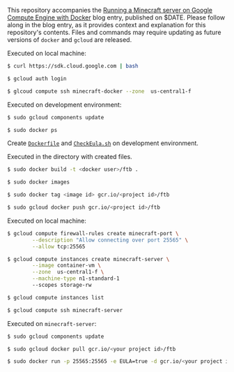 <!--- Copyright 2015 Google
Licensed under the Apache License, Version 2.0 (the "License");
you may not use this file except in compliance with the License.
You may obtain a copy of the License at

     http://www.apache.org/licenses/LICENSE-2.0

Unless required by applicable law or agreed to in writing, software
distributed under the License is distributed on an "AS IS" BASIS,
WITHOUT WARRANTIES OR CONDITIONS OF ANY KIND, either express or implied.
See the License for the specific language governing permissions and
limitations under the License.--->

This repository accompanies the [Running a Minecraft server on Google Compute Engine with Docker](http://www.blog.juliaferraioli.com/2015/06/running-minecraft-server-on-google.html) blog entry, published on $DATE. Please follow along in the blog entry, as it provides context and explanation for this repository's contents. Files and commands may require updating as future versions of `docker` and `gcloud` are released.

Executed on local machine:

```bash
$ curl https://sdk.cloud.google.com | bash

$ gcloud auth login

$ glcoud compute ssh minecraft-docker --zone  us-central1-f
```

Executed on development environment:
```bash
$ sudo gcloud components update

$ sudo docker ps
```
Create [`Dockerfile`](https://github.com/juliaferraioli/code_snippets/blob/master/blogs/ftb_gce_docker/Dockerfile) and [`CheckEula.sh`](https://github.com/juliaferraioli/code_snippets/blob/master/blogs/ftb_gce_docker/CheckEula.sh) on development environment.

Executed in the directory with created files.

```bash
$ sudo docker build -t <docker user>/ftb .

$ sudo docker images

$ sudo docker tag <image id> gcr.io/<project id>/ftb

$ sudo gcloud docker push gcr.io/<project id>/ftb
```
Executed on  local machine:

```bash
$ gcloud compute firewall-rules create minecraft-port \
		--description "Allow connecting over port 25565" \
        --allow tcp:25565

$ gcloud compute instances create minecraft-server \
		--image container-vm \
		--zone  us-central1-f \
		--machine-type n1-standard-1
		--scopes storage-rw

$ gcloud compute instances list

$ gcloud compute ssh minecraft-server
```

Executed on `minecraft-server`:

```bash
$ sudo gcloud components update

$ sudo gcloud docker pull gcr.io/<your project id>/ftb

$ sudo docker run -p 25565:25565 -e EULA=true -d gcr.io/<your project id>/ftb
```
